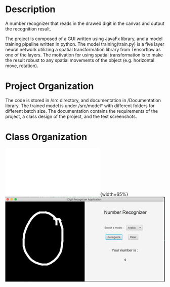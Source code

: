 # Description
A number recognizer that reads in the drawed digit in the canvas and output the recognition result.

The project is composed of a GUI written using JavaFx library, and a model training pipeline written in python. The model training(train.py) is a five layer neural network utilizing a spatial transformation library from Tensorflow as one of the layers. The motivation for using spatial transformation is to make the result robust to any spatial movements of the object (e.g. horizontal move, rotation).

# Project Organization
The code is stored in /src directory, and documentation in /Documentation library. The trained model is under /src/model* with different folders for different batch size.
The documentation contains the requirements of the project, a class design of the project, and the test screenshots.

# Class Organization
![Image Title](./NumberRecognizerProject/Documentation/class%20design.pdf){width=65%}
![image info](./NumberRecognizerProject/Documentation/test_screenshot/000.png)
